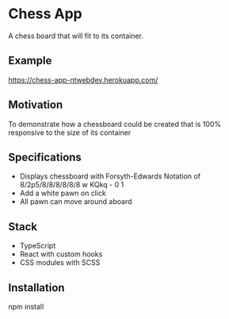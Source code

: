 # Chess App
A chess board that will fit to its container.
## Example
https://chess-app-ntwebdev.herokuapp.com/
## Motivation
To demonstrate how a chessboard could be created that is 100% responsive to the size of its container
## Specifications
- Displays chessboard with Forsyth-Edwards Notation of 8/2p5/8/8/8/8/8/8 w KQkq - 0 1
- Add a white pawn on click
- All pawn can move around aboard
## Stack
- TypeScript
- React with custom hooks
- CSS modules with SCSS
## Installation
npm install